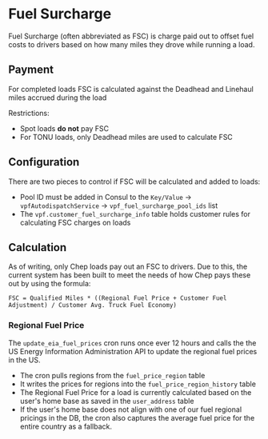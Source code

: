# Fuel Surcharge

Fuel Surcharge (often abbreviated as FSC) is charge paid out to offset fuel costs to drivers based on how many miles they drove while running a load.

## Payment

For completed loads FSC is calculated against the Deadhead and Linehaul miles accrued during the load

Restrictions:

* Spot loads **do not** pay FSC
* For TONU loads, only Deadhead miles are used to calculate FSC

## Configuration

There are two pieces to control if FSC will be calculated and added to loads:

* Pool ID must be added in Consul to the `Key/Value` -> `vpfAutodispatchService` -> `vpf_fuel_surcharge_pool_ids` list
* The `vpf.customer_fuel_surcharge_info` table holds customer rules for calculating FSC charges on loads

## Calculation

As of writing, only Chep loads pay out an FSC to drivers. Due to this, the current system has been built to meet the needs of how Chep pays these out by using the formula:

```
FSC = Qualified Miles * ((Regional Fuel Price + Customer Fuel Adjustment) / Customer Avg. Truck Fuel Economy)
```

### Regional Fuel Price

The `update_eia_fuel_prices` cron runs once ever 12 hours and calls the the US Energy Information Administration API to update the regional fuel prices in the US.

* The cron pulls regions from the `fuel_price_region` table
* It writes the prices for regions into the `fuel_price_region_history` table
* The Regional Fuel Price for a load is currently calculated based on the user's home base as saved in the `user_address` table
* If the user's home base does not align with one of our fuel regional pricings in the DB, the cron also captures the average fuel price for the entire country as a fallback.
